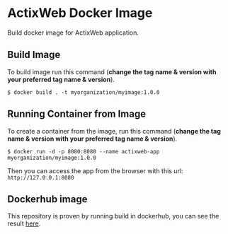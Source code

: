 # ActixWeb Docker Image

Build docker image for ActixWeb application.

## Build Image

To build image run this command (__change the tag name & version with your preferred tag name & version__).

`$ docker build . -t myorganization/myimage:1.0.0`

## Running Container from Image

To create a container from the image, run this command (__change the tag name & version with your preferred tag name & version__).

`$ docker run -d -p 8080:8080 --name actixweb-app myorganization/myimage:1.0.0`

Then you can access the app from the browser with this url: `http://127.0.0.1:8080`

## Dockerhub image

This repository is proven by running build in dockerhub, you can see the result [here](https://hub.docker.com/r/namikazebadri/actixweb-app).